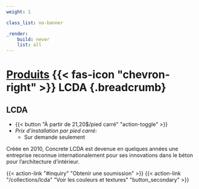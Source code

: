 ```yaml
---
weight: 1

class_list: no-banner

_render:
    build: never
    list: all
---
```


# [Produits](/products) {{< fas-icon "chevron-right" >}} **LCDA** {.breadcrumb}
## LCDA

- {{< button "À partir de 21,20$/pied carré" "action-toggle" >}}
 - *Prix d'installation par pied carré:*
    - Sur demande seulement

Créée en 2010, Concrete LCDA est devenue en quelques années une entreprise reconnue internationalement pour ses innovations dans le béton pour l’architecture d’intérieur.

{{< action-link "#inquiry" "Obtenir une soumission" >}}
{{< action-link "/collections/lcda" "Voir les couleurs et textures" "button_secondary" >}}